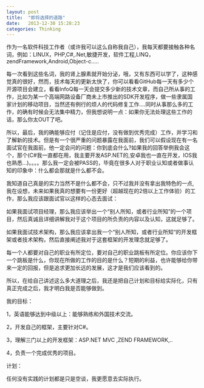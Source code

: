 ```yaml
---
layout: post
title:  "即将选择的道路"
date:   2013-12-30 15:28:23
categories: Thinking
---
```

作为一名软件科技工作者（或许我可以这么自称我自己），我每天都要接触各种名词，例如：LINUX，PHP,C#,.Net,敏捷开发，软件工程,LINQ，zendFramework,Android,Object-c…..

每一次看到这些名词，我的肾上腺素就开始分泌，哦，又有东西可以学了，这种感觉真的很好，然而，技术每天的更新太快了，你可以看看GitHub每一天有多少个开源项目会建立，看看InfoQ每一天会提交多少新的技术文章，而自己所从事的工作，比如为某一个高端网路设备厂商未上市推出的SDK开发程序，做一些隶属国家计划的移动项目，当然还有例行的烦人的代码修复工作….同时从事那么多的工作，的确有时候会无法集中精力，但我想说明一点：如果你无法处理这些工作的话，那么你太OUT了吧。

所以，最后，我的确能够应付（记住是应付，没有做到优秀完成）工作，并学习和了解新的技术。但是有一个很严重的问题暴露在我面前，我们可以假设现在有一名面试官在我面前，他一定会问的问题：你到底会什么?如果我的回答举例我会这个，那个(C#我一直都在用，我主要开发ASP.NET的,安卓我也一直在开发，IOS我也熟悉…)。。。。那么我一定会被PASS的，毕竟在很多人对于职业认知或者做事认知的印象中：什么都会那就是什么都不会。

我知道自己真是的实力当然不是什么都不会，只不过我并没有拿出我特色的一点,我在设想，未来如果我真的想要有一份更好（超越现在的2倍以上工作体验）的工作，那么我应该跟面试官以这样的心态去面试：

如果我面试项目经理，那么我应该举出一个“别人所知，或者行业所知”的一个项目，然后真诚且详细讲解我对于这个项目的所负责的内容以及认知，这就足够了。

如果我面试技术架构，那么我应该拿出我一个“别人所知，或者行业所知“的开发框架或者技术架构，然后直接阐述我对于这套框架的开发理念就足够了。

每一个人都要对自己的职业有所定位，要对自己的职业跳板有所定位。你应该你下一个跳板是什么，你现在所做的工作的目的是什么？短期的利益，也许能够给你带来一定的回报，但是追求更加长远的发展，这才是我们应该看到的。

所以，在给自己讲述这么多大道理之后，我还是把自己计划和目标给实际化，只有真正完成之后，我才明白我是否能够做到。

我的目标：

1，英语能够达到中级以上：能够熟练和外国技术交流。

2，开发自己的框架，主要针对C#。

3，理解三门以上的开发框架：ASP.NET MVC ,ZEND FRAMEWORK,..

4，负责一个完成优秀的项目。

计划：

任何没有实践的计划都是只是空谈，我更愿意去实际执行。
